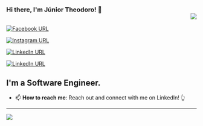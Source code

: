 ### Hi there, I'm Júnior Theodoro! 👋  <div align='right'>![](https://img.shields.io/github/followers/juniortheodoro)</div>

[![Facebook URL](https://img.shields.io/badge/Facebook-Connect-blue?logo=facebook&style=for-the-badge)](https://www.facebook.com/junior.atheodoro/)

[![Instagram URL](https://img.shields.io/badge/Instagram-Follow-red?logo=instagram&style=for-the-badge)](https://www.instagram.com/junior.atheodoro/)

[![LinkedIn URL](https://img.shields.io/badge/LinkedIn-Connect-blue?logo=linkedin&style=for-the-badge)](https://www.linkedin.com/in/juniortheodoro/)

[![LinkedIn URL](https://img.shields.io/badge/Gmail-Contact_Me-white?logo=gmail&style=for-the-badge&logoColor=red)](mailto:junior18augusto@gmail.com)

## **I'm a Software Engineer.**

- 📫 **How to reach me**: Reach out and connect with me on LinkedIn! 👆

<hr/>

<a href="https://github.com/juniortheodoro">
  <img src="https://github-readme-stats.vercel.app/api?username=juniortheodoro&count_private=true&show_icons=true&hide=stars" />
</a>
